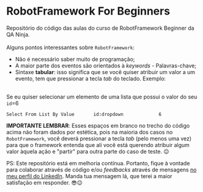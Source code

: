 # RobotFramework For Beginners
Repositório do código das aulas do curso de RobotFramework Beginner da QA Ninja.<br><br>
Alguns pontos interessantes sobre `RobotFramework`:

- Não é necessário saber muito de programação;
- A maior parte dos eventos são orientados à *keywords* - Palavras-chave;
- Sintaxe **tabular**: isso significa que se você quiser atribuir um valor a um evento, tem que pressionar a tecla *tab* do teclado. Exemplo:
<br><br>

Se eu quiser selecionar um elemento de uma lista que possui o valor do seu `id`=6
<br>

```robot
Select From List By Value       id:dropdown             6
```
**IMPORTANTE LEMBRAR**: Esses espaços em branco no trecho do código acima não foram dados por estética, pois na maioria dos casos no `RobotFramework`, você deverá pressionar a tecla *tab* (pelo menos uma vez) para que o framework entenda que ali você está querendo atribuir algum valor àquela ação e "partir" para outra parte do caso de teste. 😉

PS: Este repositório está em melhoria contínua. Portanto, fique à vontade para colaborar através de código e/ou *feedbacks* através de mensagens [no meu perfil do LinkedIn](https://www.linkedin.com/in/diogeneschagas/). Manda tua mensagem lá, que terei a maior satisfação em responder. 😎😉
